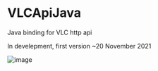 # VLCApiJava
Java binding for VLC http api

In develepment, first version ~20 November 2021



![image](https://user-images.githubusercontent.com/44003480/136843002-992c1357-35a8-44d3-b6f4-807a4fe0f797.png)
